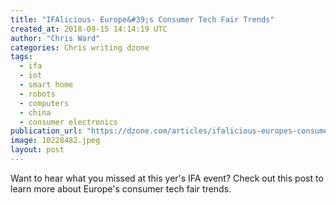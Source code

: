 ```yaml
---
title: "IFAlicious- Europe&#39;s Consumer Tech Fair Trends"
created_at: 2018-09-15 14:14:19 UTC
author: "Chris Ward"
categories: Chris writing dzone
tags: 
  - ifa
  - iot
  - smart home
  - robots
  - computers
  - china
  - consumer electronics
publication_url: "https://dzone.com/articles/ifalicious-europes-consumer-tech-fair-trends"
image: 10228482.jpeg
layout: post
---
```

Want to hear what you missed at this yer's IFA event? Check out this post to learn more about Europe's consumer tech fair trends.

